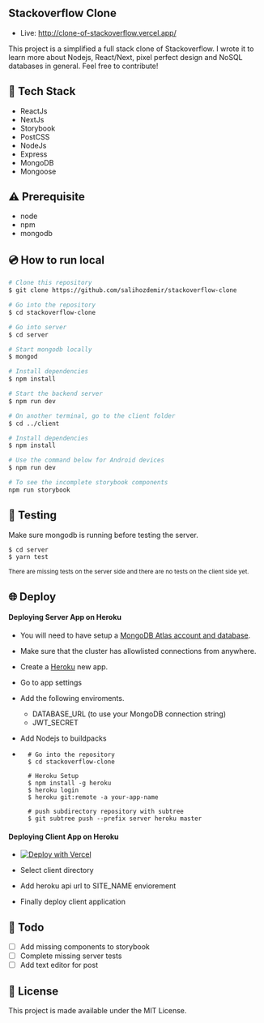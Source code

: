 ## Stackoverflow Clone
 - Live: http://clone-of-stackoverflow.vercel.app/

This project is a simplified a full stack clone of Stackoverflow. I wrote it to learn more about Nodejs, React/Next, pixel perfect design and NoSQL databases in general. Feel free to contribute!

## :rocket: Tech Stack

- ReactJs
- NextJs
- Storybook
- PostCSS
- NodeJs
- Express
- MongoDB
- Mongoose

## :warning: Prerequisite

- node
- npm
- mongodb

## :cd: How to run local

```bash
# Clone this repository
$ git clone https://github.com/salihozdemir/stackoverflow-clone

# Go into the repository
$ cd stackoverflow-clone

# Go into server
$ cd server

# Start mongodb locally
$ mongod

# Install dependencies
$ npm install

# Start the backend server
$ npm run dev

# On another terminal, go to the client folder
$ cd ../client

# Install dependencies
$ npm install

# Use the command below for Android devices
$ npm run dev

# To see the incomplete storybook components
npm run storybook
```

## :mag_right: Testing

Make sure mongodb is running before testing the server.

```bash
$ cd server
$ yarn test
```

<sub>There are missing tests on the server side and there are no tests on the client side yet.</sub>

## :globe_with_meridians: Deploy

#### Deploying Server App on Heroku

-  You will need to have setup a [MongoDB Atlas account and database](https://docs.atlas.mongodb.com/getting-started/).
- Make sure that the cluster has allowlisted connections from anywhere.
- Create a [Heroku](https://dashboard.heroku.com/new-app) new app.
- Go to app settings
- Add the following enviroments.
  - DATABASE_URL (to use your MongoDB connection string)
  - JWT_SECRET
- Add Nodejs to buildpacks

- 
        # Go into the repository
        $ cd stackoverflow-clone

        # Heroku Setup
        $ npm install -g heroku
        $ heroku login
        $ heroku git:remote -a your-app-name

        # push subdirectory repository with subtree
        $ git subtree push --prefix server heroku master


#### Deploying Client App on Heroku

- [![Deploy with Vercel](https://vercel.com/button)](https://vercel.com/import/git?s=https%3A%2F%2Fgithub.com%2Fsalihozdemir%2Fstackoverflow-clone&env=SITE_NAME&envDescription=SITE_NAME%20needed%20for%20api%20url)

- Select client directory 
- Add heroku api url to SITE_NAME enviorement
- Finally deploy client application

## :scroll: Todo

- [ ] Add missing components to storybook
- [ ] Complete missing server tests
- [ ] Add text editor for post

## :memo: License

This project is made available under the MIT License.
